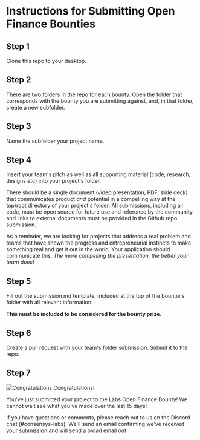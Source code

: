 # Instructions for Submitting Open Finance Bounties

## Step 1
Clone this repo to your desktop.

## Step 2
There are two folders in the repo for each bounty. Open the folder that corresponds with the bounty you are submitting against, and, in that folder, create a new subfolder.

## Step 3
Name the subfolder your project name.

## Step 4
Insert your team's pitch as well as all supporting material (code, research, designs etc) into your project's folder.

There should be a single document (video presentation, PDF, slide deck) that communicates product _and_ potential in a compelling way at the top/root directory of your project's folder. All submissions, including all code, must be open source for future use and reference by the community, and links to external documents must be provided in the Github repo submission.

As a reminder, we are looking for projects that address a real problem and teams that have shown the progress and entrepreneurial instincts to make something real and get it out in the world. Your application should communicate this. _The more compelling the presentation, the better your team does!_

## Step 5
Fill out the submission.md template, included at the top of the bountie's folder with all relevant information.

**This must be included to be considered for the bounty prize.**

## Step 6
Create a pull request with your team's folder submission. Submit it to the repo.


## Step 7
![Congratulations](https://media.giphy.com/media/ehhuGD0nByYxO/giphy.gif)
Congratulations!

You've just submitted your project to the Labs Open Finance Bounty! We cannot wait see what you've made over the last 15 days!

If you have questions or comments, please reach out to us on the Discord chat (#consensys-labs). We'll send an email confirming we've received your submission and will send a broad email out
